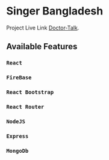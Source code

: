 # Singer Bangladesh

Project Live Link [Doctor-Talk](https://warehouse-managment-3a1ff.web.app/).

## Available Features

### `React`
### `FireBase`
### `React Bootstrap`
### `React Router`
### `NodeJS`
### `Express`
### `MongoDb`